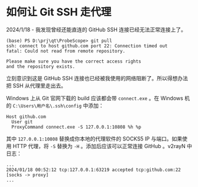 # 如何让 Git SSH 走代理

2024/1/18 - 我发现曾经还能直连的 GitHub SSH 连接已经无法正常连接上了。

```
(base) PS D:\prj\qt\ProbeScope> git pull
ssh: connect to host github.com port 22: Connection timed out
fatal: Could not read from remote repository.

Please make sure you have the correct access rights
and the repository exists.
```

立刻意识到这是 GitHub SSH 连接也已经被我使用的网络阻断了。所以得想办法把 SSH 从代理里走出去。

Windows 上从 Git 官网下载的 build 应该都会带 `connect.exe` 。在 Windows 机的 `C:\Users\用户名\.ssh\config` 中添加：

```
Host github.com
  User git
  ProxyCommand connect.exe -S 127.0.0.1:10808 %h %p
```

其中 `127.0.0.1:10808` 替换成你本地的代理软件的 SOCKS5 IP 与端口。如果使用 HTTP 代理，将 `-S` 替换为 `-H` 。添加后应该可以正常连接 GitHub 。v2rayN 中日志：

```
...
2024/01/18 00:52:12 tcp:127.0.0.1:63219 accepted tcp:github.com:22 [socks -> proxy]
...
```
